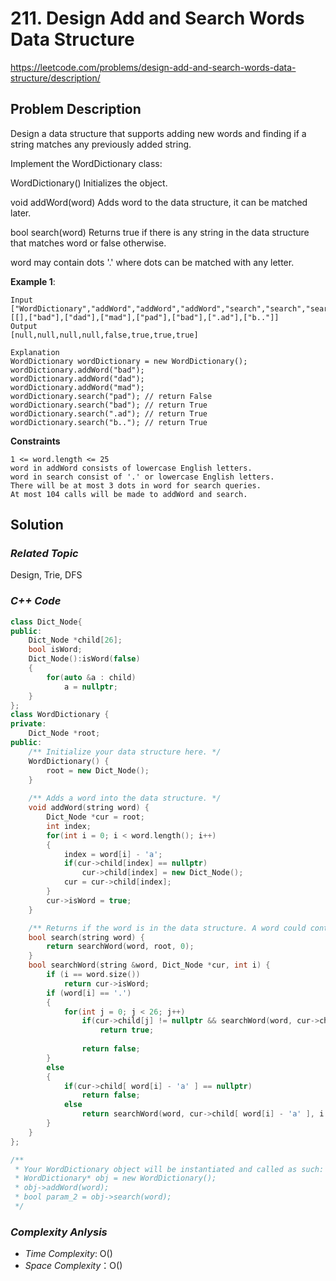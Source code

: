 # 211. Design Add and Search Words Data Structure 
https://leetcode.com/problems/design-add-and-search-words-data-structure/description/

## Problem Description

Design a data structure that supports adding new words and finding if a string matches any previously added string.

Implement the WordDictionary class:

WordDictionary() Initializes the object.

void addWord(word) Adds word to the data structure, it can be matched later.

bool search(word) Returns true if there is any string in the data structure that matches word or false otherwise. 

word may contain dots '.' where dots can be matched with any letter.



**Example 1**:
```
Input
["WordDictionary","addWord","addWord","addWord","search","search","search","search"]
[[],["bad"],["dad"],["mad"],["pad"],["bad"],[".ad"],["b.."]]
Output
[null,null,null,null,false,true,true,true]

Explanation
WordDictionary wordDictionary = new WordDictionary();
wordDictionary.addWord("bad");
wordDictionary.addWord("dad");
wordDictionary.addWord("mad");
wordDictionary.search("pad"); // return False
wordDictionary.search("bad"); // return True
wordDictionary.search(".ad"); // return True
wordDictionary.search("b.."); // return True
```


**Constraints**
```
1 <= word.length <= 25
word in addWord consists of lowercase English letters.
word in search consist of '.' or lowercase English letters.
There will be at most 3 dots in word for search queries.
At most 104 calls will be made to addWord and search.
```

## Solution

### _Related Topic_
   Design, Trie, DFS

### _C++ Code_
```cpp
class Dict_Node{
public:
    Dict_Node *child[26];
    bool isWord;
    Dict_Node():isWord(false)
    {
        for(auto &a : child)
            a = nullptr;
    }
};
class WordDictionary {
private:
    Dict_Node *root;
public:
    /** Initialize your data structure here. */
    WordDictionary() {
        root = new Dict_Node();
    }
    
    /** Adds a word into the data structure. */
    void addWord(string word) {
        Dict_Node *cur = root;
        int index;
        for(int i = 0; i < word.length(); i++)
        {
            index = word[i] - 'a';
            if(cur->child[index] == nullptr)
                cur->child[index] = new Dict_Node();
            cur = cur->child[index];
        }
        cur->isWord = true;
    }    

    /** Returns if the word is in the data structure. A word could contain the dot character '.' to represent any one letter. */
    bool search(string word) {
        return searchWord(word, root, 0);
    }
    bool searchWord(string &word, Dict_Node *cur, int i) {
        if (i == word.size()) 
            return cur->isWord;
        if (word[i] == '.')
        {
            for(int j = 0; j < 26; j++)
                if(cur->child[j] != nullptr && searchWord(word, cur->child[j], i + 1) )
                    return true;
            
                return false;
        } 
        else 
        {
            if(cur->child[ word[i] - 'a' ] == nullptr)
                return false;
            else
                return searchWord(word, cur->child[ word[i] - 'a' ], i + 1);
        }
    }
};

/**
 * Your WordDictionary object will be instantiated and called as such:
 * WordDictionary* obj = new WordDictionary();
 * obj->addWord(word);
 * bool param_2 = obj->search(word);
 */
```

### _Complexity Anlysis_
- _Time Complexity_: O()
- _Space Complexity_：O()
